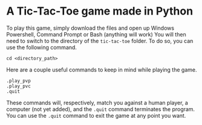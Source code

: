 # A Tic-Tac-Toe game made in Python

To play this game, simply download the files and open up Windows Powershell, Command Prompt or Bash (anything will work)
You will then need to switch to the directory of the `tic-tac-toe` folder. To do so, you can use the following command.
```
cd <directory_path>
```

Here are a couple useful commands to keep in mind while playing the game.
```
.play_pvp
.play_pvc
.quit
```
These commands will, respectively, match you against a human player, a computer (not yet added), and the `.quit` command terminates the program. You can use the `.quit` command to exit the game at any point you want.
